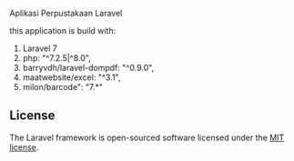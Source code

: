 Aplikasi Perpustakaan Laravel

this application is build with:</br>
1. Laravel 7 </br>
2. php: "^7.2.5|^8.0",</br>
3. barryvdh/laravel-dompdf: "^0.9.0",</br>  
4. maatwebsite/excel: "^3.1",</br>
5. milon/barcode": "7.*"</br>


## License

The Laravel framework is open-sourced software licensed under the [MIT license](https://opensource.org/licenses/MIT).
